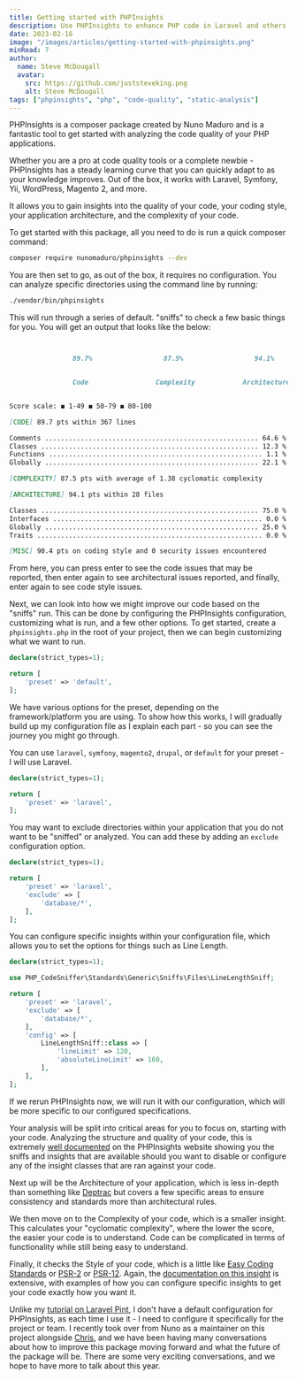 ```yaml
---
title: Getting started with PHPInsights
description: Use PHPInsights to enhance PHP code in Laravel and others - A guide to optimal code style and architecture.
date: 2023-02-16
image: "/images/articles/getting-started-with-phpinsights.png"
minRead: 7
author:
  name: Steve McDougall
  avatar:
    src: https://github.com/juststeveking.png
    alt: Steve McDougall
tags: ["phpinsights", "php", "code-quality", "static-analysis"]
---
```


PHPInsights is a composer package created by Nuno Maduro and is a fantastic tool to get started with analyzing the code quality of your PHP applications.

Whether you are a pro at code quality tools or a complete newbie - PHPInsights has a steady learning curve that you can quickly adapt to as your knowledge improves. Out of the box, it works with Laravel, Symfony, Yii, WordPress, Magento 2, and more.

It allows you to gain insights into the quality of your code, your coding style, your application architecture, and the complexity of your code.

To get started with this package, all you need to do is run a quick composer command:

```bash
composer require nunomaduro/phpinsights --dev
```

You are then set to go, as out of the box, it requires no configuration. You can analyze specific directories using the command line by running:

```bash
./vendor/bin/phpinsights
```

This will run through a series of default. "sniffs" to check a few basic things for you. You will get an output that looks like the below:

```markdown


                89.7%                  87.5%                  94.1%                  90.4%


                Code                 Complexity            Architecture              Style


Score scale: ◼ 1-49 ◼ 50-79 ◼ 80-100

[CODE] 89.7 pts within 367 lines

Comments ...................................................... 64.6 %
Classes ....................................................... 12.3 %
Functions ...................................................... 1.1 %
Globally ...................................................... 22.1 %

[COMPLEXITY] 87.5 pts with average of 1.38 cyclomatic complexity

[ARCHITECTURE] 94.1 pts within 28 files

Classes ....................................................... 75.0 %
Interfaces ..................................................... 0.0 %
Globally ...................................................... 25.0 %
Traits ......................................................... 0.0 %

[MISC] 90.4 pts on coding style and 0 security issues encountered
```

From here, you can press enter to see the code issues that may be reported, then enter again to see architectural issues reported, and finally, enter again to see code style issues.

Next, we can look into how we might improve our code based on the "sniffs" run. This can be done by configuring the PHPInsights configuration, customizing what is run, and a few other options. To get started, create a `phpinsights.php` in the root of your project, then we can begin customizing what we want to run.

```php
declare(strict_types=1);

return [
    'preset' => 'default',
];
```

We have various options for the preset, depending on the framework/platform you are using. To show how this works, I will gradually build up my configuration file as I explain each part - so you can see the journey you might go through.

You can use `laravel`, `symfony`, `magento2`, `drupal`, or `default` for your preset - I will use Laravel.

```php
declare(strict_types=1);

return [
    'preset' => 'laravel',
];
```

You may want to exclude directories within your application that you do not want to be "sniffed" or analyzed. You can add these by adding an `exclude` configuration option.

```php
declare(strict_types=1);

return [
    'preset' => 'laravel',
    'exclude' => [
        'database/*',
    ],
];
```

You can configure specific insights within your configuration file, which allows you to set the options for things such as Line Length.

```php
declare(strict_types=1);

use PHP_CodeSniffer\Standards\Generic\Sniffs\Files\LineLengthSniff;

return [
    'preset' => 'laravel',
    'exclude' => [
        'database/*',
    ],
    'config' => [
        LineLengthSniff::class => [
            'lineLimit' => 120,
            'absoluteLineLimit' => 160,
        ],
    ],
];
```

If we rerun PHPInsights now, we will run it with our configuration, which will be more specific to our configured specifications.

Your analysis will be split into critical areas for you to focus on, starting with your code. Analyzing the structure and quality of your code, this is extremely [well documented](https://phpinsights.com/insights/code.html#forbidden-public-property) on the PHPInsights website showing you the sniffs and insights that are available should you want to disable or configure any of the insight classes that are ran against your code.

Next up will be the Architecture of your application, which is less in-depth than something like [Deptrac](https://qossmic.github.io/deptrac/) but covers a few specific areas to ensure consistency and standards more than architectural rules.

We then move on to the Complexity of your code, which is a smaller insight. This calculates your "cyclomatic complexity", where the lower the score, the easier your code is to understand. Code can be complicated in terms of functionality while still being easy to understand.

Finally, it checks the Style of your code, which is a little like [Easy Coding Standards](https://github.com/easy-coding-standard/easy-coding-standard) or [PSR-2](https://www.php-fig.org/psr/psr-2/) or [PSR-12](https://www.php-fig.org/psr/psr-12/). Again, the [documentation on this insight](https://phpinsights.com/insights/style.html#function-closing-brace) is extensive, with examples of how you can configure specific insights to get your code exactly how you want it.

Unlike my [tutorial on Laravel Pint](https://laravel-news.com/configuring-laravel-pint), I don't have a default configuration for PHPInsights, as each time I use it - I need to configure it specifically for the project or team. I recently took over from Nuno as a maintainer on this project alongside [Chris](https://twitter.com/cmgmyr), and we have been having many conversations about how to improve this package moving forward and what the future of the package will be. There are some very exciting conversations, and we hope to have more to talk about this year.

